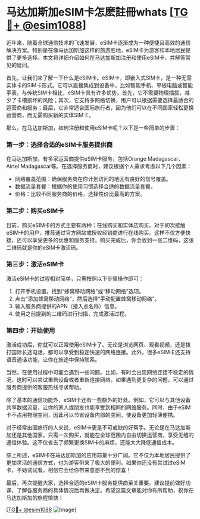 # 马达加斯加eSIM卡怎麽註冊whats [[TG💪+ @esim1088](https://t.me/s/esim1088)]

近年来，随着全球通信技术的飞速发展，eSIM卡逐渐成为一种便捷且高效的通信解决方案。特别是在像马达加斯加这样的旅游胜地，eSIM卡为游客和本地居民提供了更多选择。本文将详细介绍如何在马达加斯加注册和使用eSIM卡，并解答常见的疑问。

首先，让我们来了解一下什么是eSIM卡。eSIM卡，即嵌入式SIM卡，是一种无需实体卡的SIM卡形式。它可以直接集成到设备中，比如智能手机、平板电脑或智能手表。与传统SIM卡相比，eSIM卡具有许多优势。首先，它不需要物理插拔，减少了卡槽损坏的风险；其次，它支持多网络切换，用户可以根据需要选择最适合的运营商和服务；最后，它非常适合国际旅行者，因为他们可以在不同国家轻松更换运营商，而无需购买新的实体SIM卡。

那么，在马达加斯加，如何注册和使用eSIM卡呢？以下是一些简单的步骤：

### 第一步：选择合适的eSIM卡服务提供商

在马达加斯加，有多家运营商提供eSIM卡服务，包括Orange Madagascar、Airtel Madagascar等。在选择服务商时，建议根据个人需求考虑以下几个因素：
- 网络覆盖范围：确保服务商在你计划访问的地区有良好的信号覆盖。
- 数据流量套餐：根据你的使用习惯选择合适的数据流量套餐。
- 价格：比较不同服务商的价格，选择性价比最高的方案。

### 第二步：购买eSIM卡

目前，购买eSIM卡的方式主要有两种：在线购买和实体店购买。对于初次接触eSIM卡的用户，推荐通过官方网站或授权经销商进行在线购买。这样不仅方便快捷，还可以享受更多的优惠和服务支持。购买完成后，你会收到一张二维码，这张二维码就是你的eSIM卡激活码。

### 第三步：激活eSIM卡

激活eSIM卡的过程相对简单，只需按照以下步骤操作即可：
1. 打开手机设置，找到“蜂窝移动网络”或“移动网络”选项。
2. 点击“添加蜂窝移动网络”，然后选择“手动配置蜂窝移动网络”。
3. 输入服务商提供的APN（接入点名称）信息。
4. 使用之前提到的二维码进行扫描，完成激活过程。

### 第四步：开始使用

激活成功后，你就可以正常使用eSIM卡了。无论是浏览网页、观看视频，还是拨打国际长途电话，都可以享受到稳定快速的网络连接。此外，很多eSIM卡还支持语音通话功能，让你在旅途中保持联系。

当然，在使用过程中可能会遇到一些问题。比如，有时会出现网络连接不稳定的情况，这时可以尝试重启设备或者重新连接网络。如果遇到更复杂的问题，可以通过服务商提供的客服热线寻求帮助。

除了基本的通信功能外，eSIM卡还有一些额外的好处。例如，它可以与其他设备共享数据流量，让你的家人或朋友也能享受到相同的网络服务。同时，由于eSIM卡不占用物理空间，因此可以节省设备内部的空间，使设备更加轻薄便携。

对于经常出国旅行的人来说，eSIM卡更是不可或缺的好帮手。无论是在马达加斯加还是其他国家，只需一次购买，就能在全球范围内自由切换运营商，享受无缝的通信体验。这不仅省去了频繁更换SIM卡的麻烦，还能大大降低通信成本。

综上所述，eSIM卡在马达加斯加的应用前景十分广阔。它不仅为本地居民提供了更加灵活的通信方式，也为游客带来了极大的便利。如果你还没有尝试过eSIM卡，不妨试试看，相信它会给你带来意想不到的惊喜！

最后，再次提醒大家，选择合适的eSIM卡服务提供商至关重要。建议提前做好功课，了解各服务商的具体情况后再做决定。希望这篇文章能对你有所帮助，祝你在马达加斯加的旅程愉快！

[[TG💪+ @esim1088](https://t.me/s/esim1088) ![Image](https://i.postimg.cc/4NQfJmqS/Snipaste-2025-05-13-00-14-12.png)]
